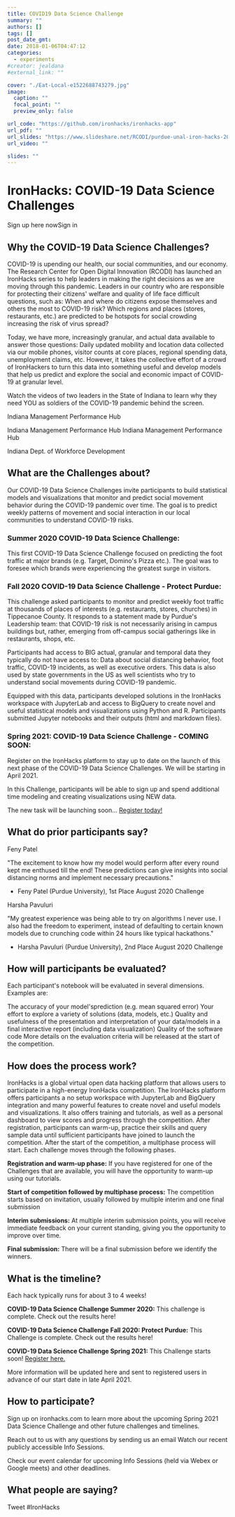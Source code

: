 ```yaml
---
title: COVID19 Data Science Challenge
summary: ""
authors: []
tags: []
post_date_gmt:
date: 2018-01-06T04:47:12
categories:
  - experiments
#creator: jealdana
#external_link: ""

cover: "./Eat-Local-e1522688743279.jpg"
image:
  caption: ""
  focal_point: ""
  preview_only: false

url_code: "https://github.com/ironhacks/ironhacks-app"
url_pdf: ""
url_slides: "https://www.slideshare.net/RCODI/purdue-unal-iron-hacks-2018-spring-award-ceremony"
url_video: ""

slides: ""
---
```


# IronHacks: COVID-19 Data Science Challenges
Sign up here nowSign in

## Why the COVID-19 Data Science Challenges?
COVID-19 is upending our health, our social communities, and our economy. The Research Center for Open Digital Innovation (RCODI) has launched an IronHacks series to help leaders in making the right decisions as we are moving through this pandemic. Leaders in our country who are responsible for protecting their citizens' welfare and quality of life face difficult questions, such as: When and where do citizens expose themselves and others the most to COVID-19 risk? Which regions and places (stores, restaurants, etc.) are predicted to be hotspots for social crowding increasing the risk of virus spread?

Today, we have more, increasingly granular, and actual data available to answer those questions: Daily updated mobility and location data collected via our mobile phones, visitor counts at core places, regional spending data, unemployment claims, etc. However, it takes the collective effort of a crowd of IronHackers to turn this data into something useful and develop models that help us predict and explore the social and economic impact of COVID-19 at granular level.

Watch the videos of two leaders in the State of Indiana to learn why they need YOU as soldiers of the COVID-19 pandemic behind the screen.

Indiana Management Performance Hub

Indiana Management Performance Hub
Indiana Management Performance Hub

Indiana Dept. of Workforce Development
## What are the Challenges about?
Our COVID-19 Data Science Challenges invite participants to build statistical models and visualizations that monitor and predict social movement behavior during the COVID-19 pandemic over time. The goal is to predict weekly patterns of movement and social interaction in our local communities to understand COVID-19 risks.

### Summer 2020 COVID-19 Data Science Challenge: 

This first COVID-19 Data Science Challenge focused on predicting the foot traffic at major brands (e.g. Target, Domino's Pizza etc.). The goal was to foresee which brands were experiencing the greatest surge in visitors.
### Fall 2020 COVID-19 Data Science Challenge - Protect Purdue: 

This challenge asked participants to monitor and predict weekly foot traffic at thousands of places of interests (e.g. restaurants, stores, churches) in Tippecanoe County.  It responds to a statement made by Purdue's Leadership team: that COVID-19 risk is not necessarily arising in campus buildings but, rather, emerging from off-campus social gatherings like in restaurants, shops, etc.

Participants had access to BIG actual, granular and temporal data they typically do not have access to: Data about social distancing behavior, foot traffic, COVID-19 incidents, as well as executive orders. This data is also used by state governments in the US as well scientists who try to understand social movements during COVID-19 pandemic.

Equipped with this data, participants developed solutions in the IronHacks workspace with JupyterLab and access to BigQuery to create novel and useful statistical models and visualizations using Python and R. Participants submitted Jupyter notebooks and their outputs (html and markdown files).
### Spring 2021: COVID-19 Data Science Challenge - COMING SOON:
Register on the IronHacks platform to stay up to date on the launch of this next phase of the COVID-19 Data Science Challenges. We will be starting in April 2021.

In this Challenge, participants will be able to sign up and spend additional time modeling and creating visualizations using NEW data.

The new task will be launching soon... [Register today!](www.ironhacks.com)


## What do prior participants say?
Feny Patel

"The excitement to know how my model would perform after every round kept me enthused till the end! These predictions can give insights into social distancing norms and implement necessary precautions."

- Feny Patel (Purdue University), 1st Place August 2020 Challenge

Harsha Pavuluri

"My greatest experience was being able to try on algorithms I never use. I also had the freedom to experiment, instead of defaulting to certain known models due to crunching code within 24 hours like typical hackathons."

- Harsha Pavuluri (Purdue University), 2nd Place August 2020 Challenge

## How will participants be evaluated?
Each participant's notebook will be evaluated in several dimensions. Examples are:

The accuracy of your model'sprediction (e.g. mean squared error)
Your effort to explore a variety of solutions (data, models, etc.)
Quality and usefulness of the presentation and interpretation of your data/models in a final interactive report (including data visualization)
Quality of the software code
More details on the evaluation criteria will be released at the start of the competition.

## How does the process work?
IronHacks is a global virtual open data hacking platform that allows users to participate in a high-energy IronHacks competition. The IronHacks platform offers participants a no setup workspace with JupyterLab and BigQuery integration and many powerful features to create novel and useful models and visualizations. It also offers training and tutorials, as well as a personal dashboard to view scores and progress through the competition. After registration, participants can warm-up, practice their skills and query sample data until sufficient participants have joined to launch the competition. After the start of the competition, a multiphase process will start. Each challenge moves through the following phases.

**Registration and warm-up phase:** If you have registered for one of the Challenges that are available, you will have the opportunity to warm-up using our tutorials.

**Start of competition followed by multiphase process:** The competition starts based on invitation, usually followed by multiple interim and one final submission

**Interim submissions:** At multiple interim submission points, you will receive immediate feedback on your current standing, giving you the opportunity to improve over time.

**Final submission:** There will be a final submission before we identify the winners.

## What is the timeline?
Each hack typically runs for about 3 to 4 weeks!

**COVID-19 Data Science Challenge Summer 2020:** This challenge is complete. Check out the results here!

**COVID-19 Data Science Challenge Fall 2020: Protect Purdue:** This Challenge is complete. Check out the results here!

**COVID-19 Data Science Challenge Spring 2021:** This Challenge starts soon! [Register here.](www.ironhacks.com)

More information will be updated here and sent to registered users in advance of our start date in late April 2021.

## How to participate?
Sign up on ironhacks.com to learn more about the upcoming Spring 2021 Data Science Challenge and other future challenges and timelines.

Reach out to us with any questions by sending us an email
Watch our recent publicly accessible Info Sessions.

Check our event calendar for upcoming Info Sessions (held via Webex or Google meets) and other deadlines.


## What people are saying?
Tweet #IronHacks

<iframe id="twitter-widget-0" scrolling="no" frameborder="0" allowtransparency="true" allowfullscreen="true" class="twitter-timeline twitter-timeline-rendered" data-widget-id="list:__matt_harris__:ironhacks_com_14752" title="Twitter Timeline" style="box-sizing: border-box; border: none; padding: 0px; margin: 0px; position: static; visibility: visible; display: inline-block; width: 516px; max-width: 100%; min-width: 180px; min-height: 200px; height: 4859.38px;"></iframe>

Sign up now

Core Partners
Key Parnters

IronHacks is an initiative of the Research Center for Open Digital Innovation (RCODI).

It is financially supported by the National Science Foundation (Award #1462044).

Would you like to support us directly? You can contact us at <strong>here</strong> partnership with the Research Center for Open Digital Innovation at Purdue University.

Version 2.2.8

RESEARCH CENTER FOR OPEN DIGITAL INNOVATION | RCODI

All rights reserved IronHacks© 2021
